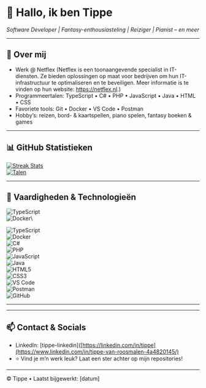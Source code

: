 # 👋 Hallo, ik ben Tippe 
*Software Developer | Fantasy-enthousiasteling | Reiziger | Pianist – en meer*

---

## 🌱 Over mij
- Werk @ Netflex (Netflex is een toonaangevende specialist in IT-diensten. Ze bieden oplossingen op maat voor bedrijven om hun IT-infrastructuur te optimaliseren en te beveiligen. Meer informatie is te vinden op hun website: https://netflex.nl.)
- Programmeertalen: TypeScript • C# • PHP • JavaScript • Java • HTML • CSS
- Favoriete tools: Git • Docker • VS Code • Postman
- Hobby’s: reizen, bord- & kaartspellen, piano spelen, fantasy boeken & games

---

<!--
### 🚀 Projecten & Open Source
- **[ProjectNaam1]** – wat het doet / waarom het tof is  
- **[ProjectNaam2]** – kort overzicht en link  
*(Voeg beschrijving + link toe per project)* -->

## 📊 GitHub Statistieken
[![Streak Stats](https://github-readme-streak-stats.herokuapp.com?user=Tippe&theme=dark)](https://github.com/Tippe)\
[![Talen](https://github-readme-stats.vercel.app/api/top-langs?username=Tippe&layout=compact)](https://github.com/Tippe)

---

## 🎯 Vaardigheden & Technologieën
![TypeScript](https://img.shields.io/badge/-TypeScript-3178C6?logo=typescript&logoColor=fff)\
![Docker](https://img.shields.io/badge/-Docker-2496ED?logo=docker&logoColor=fff)\

![TypeScript](https://img.shields.io/badge/-TypeScript-3178C6?logo=typescript&logoColor=fff&style=flat)  
![Docker](https://img.shields.io/badge/-Docker-2496ED?logo=docker&logoColor=fff&style=flat)  
![C#](https://img.shields.io/badge/-C%23-239120?logo=c-sharp&logoColor=white&style=flat)  
![PHP](https://img.shields.io/badge/-PHP-777BB4?logo=php&logoColor=white&style=flat)  
![JavaScript](https://img.shields.io/badge/-JavaScript-F7DF1E?logo=javascript&logoColor=black&style=flat)  
![Java](https://img.shields.io/badge/-Java-007396?logo=java&logoColor=white&style=flat)  
![HTML5](https://img.shields.io/badge/-HTML5-E34F26?logo=html5&logoColor=white&style=flat)  
![CSS3](https://img.shields.io/badge/-CSS3-1572B6?logo=css3&logoColor=white&style=flat)  
![VS Code](https://img.shields.io/badge/-VS%20Code-007ACC?logo=visual-studio-code&logoColor=white&style=flat)  
![Postman](https://img.shields.io/badge/-Postman-FF6C37?logo=postman&logoColor=white&style=flat)  
![GitHub](https://img.shields.io/badge/-GitHub-181717?logo=github&logoColor=white&style=flat)

---
<!--
### 🤖 Automatiseringen
- Laatste blogposts automatisch binnengehaald → GitHub Action met RSS-feed  
- Live Spotify “now playing” kaart of WakaTime-taakstatistieken  
- Snake-game of terminal-stijl readme via GitHub Actions  
*(Populaire tricks: commit-grachten, games, guestbooks, bijhouden van activiteit)* :contentReference[oaicite:4]{index=4}
-->
---

## 📫 Contact & Socials
- LinkedIn: [tippe-linkedin]([https://linkedin.com/in/tippe](https://www.linkedin.com/in/tippe-van-roosmalen-4a4820145/)
- ⭐ Vind je m’n werk leuk? Laat een ster achter op mijn repositories!

---

© Tippe • Laatst bijgewerkt: [datum]

